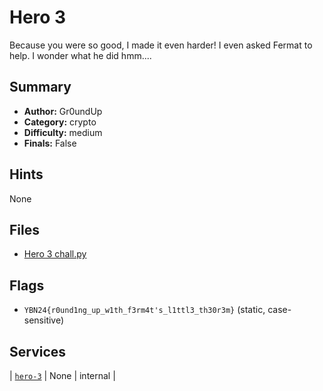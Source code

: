 # Hero 3
Because you were so good, I made it even harder!
I even asked Fermat to help. I wonder what he did hmm....

## Summary
- **Author:** Gr0undUp
- **Category:** crypto
- **Difficulty:** medium
- **Finals:** False

## Hints
None

## Files
- [Hero 3 chall.py](<dist/Hero 3 chall.py>)

## Flags
- `YBN24{r0und1ng_up_w1th_f3rm4t's_l1ttl3_th30r3m}` (static, case-sensitive)

## Services
| [`hero-3`](<service/hero-3>) | None | internal |
